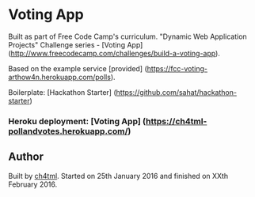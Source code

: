 # Voting App

Built as part of Free Code Camp's curriculum. "Dynamic Web Application Projects" Challenge series - [Voting App] (http://www.freecodecamp.com/challenges/build-a-voting-app).

Based on the example service [provided] (https://fcc-voting-arthow4n.herokuapp.com/polls).

Boilerplate: [Hackathon Starter] (https://github.com/sahat/hackathon-starter)

### Heroku deployment: [Voting App] (https://ch4tml-pollandvotes.herokuapp.com/)

## Author 

Built by [ch4tml](https://github.com/ch4tml/). Started on 25th January 2016 and finished on XXth February 2016.